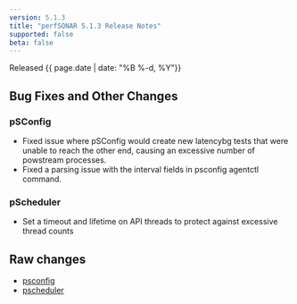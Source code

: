 ```yaml
---
version: 5.1.3
title: "perfSONAR 5.1.3 Release Notes"
supported: false
beta: false
---
```


Released {{ page.date | date: "%B %-d, %Y"}}

Bug Fixes and Other Changes
---------------------

### pSConfig

- Fixed issue where pSConfig would create new latencybg tests that were unable to reach the other end, causing an excessive number of powstream processes.
- Fixed a parsing issue with the interval fields in psconfig agentctl command. 

### pScheduler
- Set a timeout and lifetime on API threads to protect against excessive thread counts


Raw changes
-----------
-   [psconfig](https://github.com/perfsonar/pscheduler/compare/v5.1.2...v5.1.3)
-   [pscheduler](https://github.com/perfsonar/pscheduler/compare/v5.1.2...v5.1.3)
